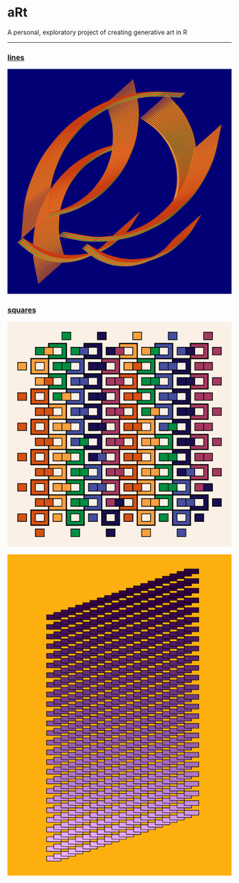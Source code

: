# aRt
A personal, exploratory project of creating generative art in R
***************************************************************

### [lines](https://github.com/kkakey/aRt/tree/main/lines)

<p align="center">
<a href="url"><img src="https://raw.githubusercontent.com/kkakey/aRt/main/lines/1-1.png" width="550" ></a>
</p>

### [squares](https://github.com/kkakey/aRt/tree/main/squares)


<p align="center">
<a href="url"><img src="https://raw.githubusercontent.com/kkakey/aRt/main/squares/plots/plot5-24-6.png" width="550" ></a>
</p>


<p align="center">
<a href="url"><img src="https://raw.githubusercontent.com/kkakey/aRt/main/squares/plots/4-42.png" width="550" ></a>
</p>
